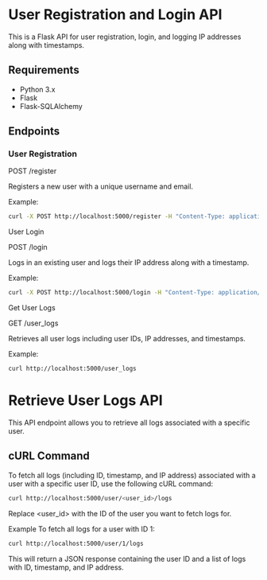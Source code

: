 # User Registration and Login API

This is a Flask API for user registration, login, and logging IP addresses along with timestamps.

## Requirements

- Python 3.x
- Flask
- Flask-SQLAlchemy




## Endpoints

### User Registration

POST /register


Registers a new user with a unique username and email.

Example:

```bash
curl -X POST http://localhost:5000/register -H "Content-Type: application/json" -d '{"username": "user1", "email": "user1@example.com", "password": "password"}'
```

User Login



POST /login


Logs in an existing user and logs their IP address along with a timestamp.

Example:

```bash
curl -X POST http://localhost:5000/login -H "Content-Type: application/json" -d '{"username": "user1", "password": "password"}'
```

Get User Logs

GET /user_logs


Retrieves all user logs including user IDs, IP addresses, and timestamps.

Example:
```bash
curl http://localhost:5000/user_logs
```

# Retrieve User Logs API

This API endpoint allows you to retrieve all logs associated with a specific user.

## cURL Command

To fetch all logs (including ID, timestamp, and IP address) associated with a user with a specific user ID, use the following cURL command:

```bash
curl http://localhost:5000/user/<user_id>/logs
```

Replace <user_id> with the ID of the user you want to fetch logs for.

Example
To fetch all logs for a user with ID 1:
```bash
curl http://localhost:5000/user/1/logs
```

This will return a JSON response containing the user ID and a list of logs with ID, timestamp, and IP address.